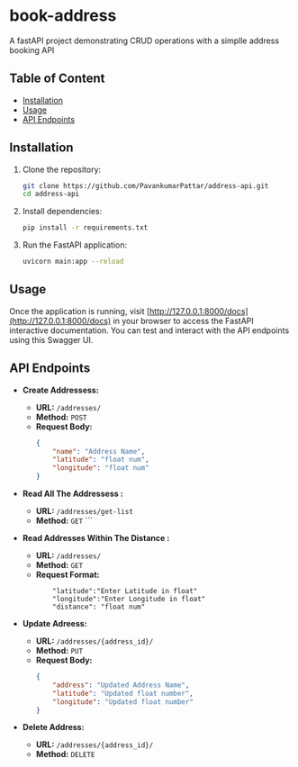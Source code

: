 ﻿# book-address

A fastAPI project demonstrating CRUD operations with a simplle address booking API

## Table of Content

- [Installation](#installation)
- [Usage](#usage)
- [API Endpoints](#api-endpoints)

## Installation

1. Clone the repository:

    ```bash
    git clone https://github.com/PavankumarPattar/address-api.git
    cd address-api
    ```
  <!-- You will get code in master branch  -->

2. Install dependencies:

    ```bash
    pip install -r requirements.txt
    ```

3. Run the FastAPI application:

    ```bash
    uvicorn main:app --reload
    ```

## Usage

Once the application is running, visit [http://127.0.0.1:8000/docs](http://127.0.0.1:8000/docs) in your browser to access the FastAPI interactive documentation. You can test and interact with the API endpoints using this Swagger UI.

## API Endpoints

- **Create Addressess:**
  - **URL:** `/addresses/`
  - **Method:** `POST`
  - **Request Body:**
    ```json
    {
        "name": "Address Name",
        "latitude": "float num",
        "longitude": "float num"
    }

- **Read All The Addressess :**
  - **URL:** `/addresses/get-list`
  - **Method:** `GET`    ```

- **Read Addresses Within The Distance :**
  - **URL:** `/addresses/`
  - **Method:** `GET`
  - **Request Format:**
    ```
        "latitude":"Enter Latitude in float"
        "longitude":"Enter Longitude in float"
        "distance": "float num"
    ```

- **Update Adreess:**
  - **URL:** `/addresses/{address_id}/`
  - **Method:** `PUT`
  - **Request Body:**
    ```json
    {
        "address": "Updated Address Name",
        "latitude": "Updated float number",
        "longitude": "Updated float number"
    }
    ```

- **Delete Address:**
  - **URL:** `/addresses/{address_id}/`
  - **Method:** `DELETE`
